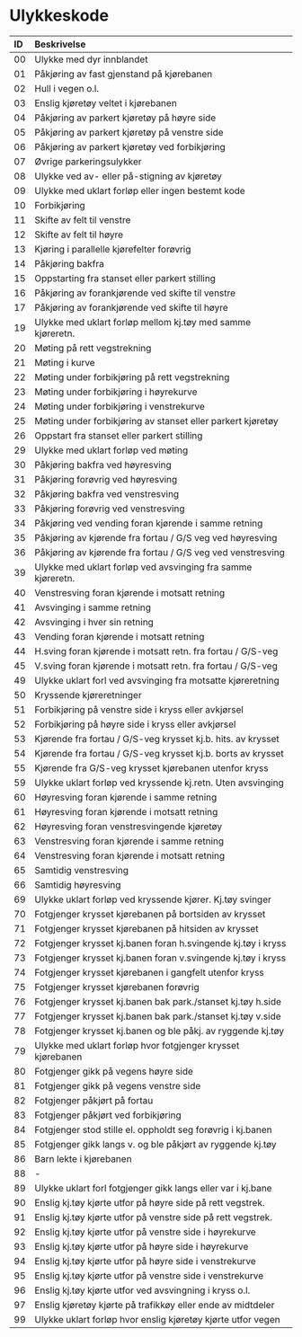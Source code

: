 # Ulykkeskode

| ID            |Beskrivelse|
|:--------------|:----|
| 00            |Ulykke med dyr innblandet|
| 01            |Påkjøring av fast gjenstand på kjørebanen|
| 02            |Hull i vegen o.l.|
| 03            |Enslig kjøretøy veltet i kjørebanen|
| 04            |Påkjøring av parkert kjøretøy på høyre side|
| 05            |Påkjøring av parkert kjøretøy på venstre side|
| 06            |Påkjøring av parkert kjøretøy ved forbikjøring|
| 07            |Øvrige parkeringsulykker|
| 08            |Ulykke ved av- eller på-stigning av kjøretøy|
| 09            |Ulykke med uklart forløp eller ingen bestemt kode|
| 10            |Forbikjøring|
| 11            |Skifte av felt til venstre|
| 12            |Skifte av felt til høyre|
| 13            |Kjøring i parallelle kjørefelter forøvrig|
| 14            |Påkjøring bakfra|
| 15            |Oppstarting fra stanset eller parkert stilling|
| 16            |Påkjøring av forankjørende ved skifte til venstre|
| 17            |Påkjøring av forankjørende ved skifte til høyre|
| 19            |Ulykke med uklart forløp mellom kj.tøy med samme kjøreretn.|
| 20            |Møting på rett vegstrekning|
| 21            |Møting i kurve|
| 22            |Møting under forbikjøring på rett vegstrekning|
| 23            |Møting under forbikjøring i høyrekurve|
| 24            |Møting under forbikjøring i venstrekurve|
| 25            |Møting under forbikjøring av stanset eller parkert kjøretøy|
| 26            |Oppstart fra stanset eller parkert stilling|
| 29            |Ulykke med uklart forløp ved møting|
| 30            |Påkjøring bakfra ved høyresving|
| 31            |Påkjøring forøvrig ved høyresving|
| 32            |Påkjøring bakfra ved venstresving|
| 33            |Påkjøring forøvrig ved venstresving|
| 34            |Påkjøring ved vending foran kjørende i samme retning|
| 35            |Påkjøring av kjørende fra fortau / G/S veg ved høyresving|
| 36            |Påkjøring av kjørende fra fortau / G/S veg ved venstresving|
| 39            |Ulykke med uklart forløp ved avsvinging fra samme kjøreretn.|
| 40            |Venstresving foran kjørende i motsatt retning|
| 41            |Avsvinging i samme retning|
| 42            |Avsvinging i hver sin retning|
| 43            |Vending foran kjørende i motsatt retning|
| 44            |H.sving foran kjørende i motsatt retn. fra fortau / G/S-veg|
| 45            |V.sving foran kjørende i motsatt retn. fra fortau / G/S-veg|
| 49            |Ulykke uklart forl ved avsvinging fra motsatte kjøreretning|
| 50            |Kryssende kjøreretninger|
| 51            |Forbikjøring på venstre side i kryss eller avkjørsel|
| 52            |Forbikjøring på høyre side i kryss eller avkjørsel|
| 53            |Kjørende fra fortau / G/S-veg krysset kj.b. hits. av krysset|
| 54            |Kjørende fra fortau / G/S-veg krysset kj.b. borts av krysset|
| 55            |Kjørende fra G/S-veg krysset kjørebanen utenfor kryss|
| 59            |Ulykke uklart forløp ved kryssende kj.retn. Uten avsvinging|
| 60            |Høyresving foran kjørende i samme retning|
| 61            |Høyresving foran kjørende i motsatt retning|
| 62            |Høyresving foran venstresvingende kjøretøy|
| 63            |Venstresving foran kjørende i samme retning|
| 64            |Venstresving foran kjørende i motsatt retning|
| 65            |Samtidig venstresving|
| 66            |Samtidig høyresving|
| 69            |Ulykke uklart forløp ved kryssende kjører. Kj.tøy svinger|
| 70            |Fotgjenger krysset kjørebanen på bortsiden av krysset|
| 71            |Fotgjenger krysset kjørebanen på hitsiden av krysset|
| 72            |Fotgjenger krysset kj.banen foran h.svingende kj.tøy i kryss|
| 73            |Fotgjenger krysset kj.banen foran v.svingende kj.tøy i kryss|
| 74            |Fotgjenger krysset kjørebanen i gangfelt utenfor kryss|
| 75            |Fotgjenger krysset kjørebanen forøvrig|
| 76            |Fotgjenger krysset kj.banen bak park./stanset kj.tøy h.side|
| 77            |Fotgjenger krysset kj.banen bak park./stanset kj.tøy v.side|
| 78            |Fotgjenger krysset kj.banen og ble påkj. av ryggende kj.tøy|
| 79            |Ulykke med uklart forløp hvor fotgjenger krysset kjørebanen|
| 80            |Fotgjenger gikk på vegens høyre side|
| 81            |Fotgjenger gikk på vegens venstre side|
| 82            |Fotgjenger påkjørt på fortau|
| 83            |Fotgjenger påkjørt ved forbikjøring|
| 84            |Fotgjenger stod stille el. oppholdt seg forøvrig i kj.banen|
| 85            |Fotgjenger gikk langs v. og ble påkjørt av ryggende kj.tøy|
| 86            |Barn lekte i kjørebanen|
| 88            |-|
| 89            |Ulykke uklart forl fotgjenger gikk langs eller var i kj.bane|
| 90            |Enslig kj.tøy kjørte utfor på høyre side på rett vegstrek.|
| 91            |Enslig kj.tøy kjørte utfor på venstre side på rett vegstrek.|
| 92            |Enslig kj.tøy kjørte utfor på venstre side i høyrekurve|
| 93            |Enslig kj.tøy kjørte utfor på høyre side i høyrekurve|
| 94            |Enslig kj.tøy kjørte utfor på høyre side i venstrekurve|
| 95            |Enslig kj.tøy kjørte utfor på venstre side i venstrekurve|
| 96            |Enslig kj.tøy kjørte utfor ved avsvingning i kryss o.l.|
| 97            |Enslig kjøretøy kjørte på trafikkøy eller ende av midtdeler|
| 99            |Ulykke uklart forløp hvor enslig kjøretøy kjørte utfor vegen|